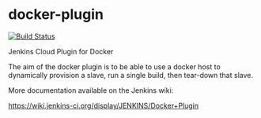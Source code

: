 docker-plugin
=============

[![Build Status](https://ci.jenkins.io/buildStatus/icon?job=Plugins/docker-plugin/master)](https://ci.jenkins.io/job/Plugins/job/docker-plugin/job/master/)

Jenkins Cloud Plugin for Docker

The aim of the docker plugin is to be able to use a docker host to
dynamically provision a slave, run a single build, then tear-down
that slave.

More documentation available on the Jenkins wiki:

https://wiki.jenkins-ci.org/display/JENKINS/Docker+Plugin
